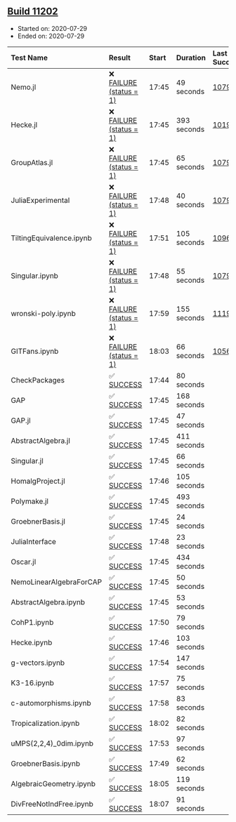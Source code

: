 ## [Build 11202](https://oscarci.mathematik.uni-kl.de/job/oscar/11202/)

* Started on: 2020-07-29
* Ended on: 2020-07-29

| Test Name    | Result | Start | Duration | Last Success | First Failure |
|:-------------|:-------|:------|:---------|:-------------|:--------------|
| Nemo.jl | ❌ [FAILURE (status = 1)](https://oscarci.mathematik.uni-kl.de/job/oscar/11202/artifact/logs/build-11202/Nemo.jl.log) | 17:45 | 49 seconds | [10790](https://oscarci.mathematik.uni-kl.de/job/oscar/10790/) | [10791](https://oscarci.mathematik.uni-kl.de/job/oscar/10791/) |
| Hecke.jl | ❌ [FAILURE (status = 1)](https://oscarci.mathematik.uni-kl.de/job/oscar/11202/artifact/logs/build-11202/Hecke.jl.log) | 17:45 | 393 seconds | [10197](https://oscarci.mathematik.uni-kl.de/job/oscar/10197/) | [10198](https://oscarci.mathematik.uni-kl.de/job/oscar/10198/) |
| GroupAtlas.jl | ❌ [FAILURE (status = 1)](https://oscarci.mathematik.uni-kl.de/job/oscar/11202/artifact/logs/build-11202/GroupAtlas.jl.log) | 17:45 | 65 seconds | [10790](https://oscarci.mathematik.uni-kl.de/job/oscar/10790/) | [10791](https://oscarci.mathematik.uni-kl.de/job/oscar/10791/) |
| JuliaExperimental | ❌ [FAILURE (status = 1)](https://oscarci.mathematik.uni-kl.de/job/oscar/11202/artifact/logs/build-11202/JuliaExperimental.log) | 17:48 | 40 seconds | [10790](https://oscarci.mathematik.uni-kl.de/job/oscar/10790/) | [10791](https://oscarci.mathematik.uni-kl.de/job/oscar/10791/) |
| TiltingEquivalence.ipynb | ❌ [FAILURE (status = 1)](https://oscarci.mathematik.uni-kl.de/job/oscar/11202/artifact/logs/build-11202/TiltingEquivalence.ipynb.log) | 17:51 | 105 seconds | [10962](https://oscarci.mathematik.uni-kl.de/job/oscar/10962/) | [10963](https://oscarci.mathematik.uni-kl.de/job/oscar/10963/) |
| Singular.ipynb | ❌ [FAILURE (status = 1)](https://oscarci.mathematik.uni-kl.de/job/oscar/11202/artifact/logs/build-11202/Singular.ipynb.log) | 17:48 | 55 seconds | [10790](https://oscarci.mathematik.uni-kl.de/job/oscar/10790/) | [10791](https://oscarci.mathematik.uni-kl.de/job/oscar/10791/) |
| wronski-poly.ipynb | ❌ [FAILURE (status = 1)](https://oscarci.mathematik.uni-kl.de/job/oscar/11202/artifact/logs/build-11202/wronski-poly.ipynb.log) | 17:59 | 155 seconds | [11192](https://oscarci.mathematik.uni-kl.de/job/oscar/11192/) | [11193](https://oscarci.mathematik.uni-kl.de/job/oscar/11193/) |
| GITFans.ipynb | ❌ [FAILURE (status = 1)](https://oscarci.mathematik.uni-kl.de/job/oscar/11202/artifact/logs/build-11202/GITFans.ipynb.log) | 18:03 | 66 seconds | [10566](https://oscarci.mathematik.uni-kl.de/job/oscar/10566/) | [10567](https://oscarci.mathematik.uni-kl.de/job/oscar/10567/) |
| CheckPackages | ✅ [SUCCESS](https://oscarci.mathematik.uni-kl.de/job/oscar/11202/artifact/logs/build-11202/CheckPackages.log) | 17:44 | 80 seconds |  |  |
| GAP | ✅ [SUCCESS](https://oscarci.mathematik.uni-kl.de/job/oscar/11202/artifact/logs/build-11202/GAP.log) | 17:45 | 168 seconds |  |  |
| GAP.jl | ✅ [SUCCESS](https://oscarci.mathematik.uni-kl.de/job/oscar/11202/artifact/logs/build-11202/GAP.jl.log) | 17:45 | 47 seconds |  |  |
| AbstractAlgebra.jl | ✅ [SUCCESS](https://oscarci.mathematik.uni-kl.de/job/oscar/11202/artifact/logs/build-11202/AbstractAlgebra.jl.log) | 17:45 | 411 seconds |  |  |
| Singular.jl | ✅ [SUCCESS](https://oscarci.mathematik.uni-kl.de/job/oscar/11202/artifact/logs/build-11202/Singular.jl.log) | 17:45 | 66 seconds |  |  |
| HomalgProject.jl | ✅ [SUCCESS](https://oscarci.mathematik.uni-kl.de/job/oscar/11202/artifact/logs/build-11202/HomalgProject.jl.log) | 17:46 | 105 seconds |  |  |
| Polymake.jl | ✅ [SUCCESS](https://oscarci.mathematik.uni-kl.de/job/oscar/11202/artifact/logs/build-11202/Polymake.jl.log) | 17:45 | 493 seconds |  |  |
| GroebnerBasis.jl | ✅ [SUCCESS](https://oscarci.mathematik.uni-kl.de/job/oscar/11202/artifact/logs/build-11202/GroebnerBasis.jl.log) | 17:45 | 24 seconds |  |  |
| JuliaInterface | ✅ [SUCCESS](https://oscarci.mathematik.uni-kl.de/job/oscar/11202/artifact/logs/build-11202/JuliaInterface.log) | 17:48 | 23 seconds |  |  |
| Oscar.jl | ✅ [SUCCESS](https://oscarci.mathematik.uni-kl.de/job/oscar/11202/artifact/logs/build-11202/Oscar.jl.log) | 17:45 | 434 seconds |  |  |
| NemoLinearAlgebraForCAP | ✅ [SUCCESS](https://oscarci.mathematik.uni-kl.de/job/oscar/11202/artifact/logs/build-11202/NemoLinearAlgebraForCAP.log) | 17:45 | 50 seconds |  |  |
| AbstractAlgebra.ipynb | ✅ [SUCCESS](https://oscarci.mathematik.uni-kl.de/job/oscar/11202/artifact/logs/build-11202/AbstractAlgebra.ipynb.log) | 17:45 | 53 seconds |  |  |
| CohP1.ipynb | ✅ [SUCCESS](https://oscarci.mathematik.uni-kl.de/job/oscar/11202/artifact/logs/build-11202/CohP1.ipynb.log) | 17:50 | 79 seconds |  |  |
| Hecke.ipynb | ✅ [SUCCESS](https://oscarci.mathematik.uni-kl.de/job/oscar/11202/artifact/logs/build-11202/Hecke.ipynb.log) | 17:46 | 103 seconds |  |  |
| g-vectors.ipynb | ✅ [SUCCESS](https://oscarci.mathematik.uni-kl.de/job/oscar/11202/artifact/logs/build-11202/g-vectors.ipynb.log) | 17:54 | 147 seconds |  |  |
| K3-16.ipynb | ✅ [SUCCESS](https://oscarci.mathematik.uni-kl.de/job/oscar/11202/artifact/logs/build-11202/K3-16.ipynb.log) | 17:57 | 75 seconds |  |  |
| c-automorphisms.ipynb | ✅ [SUCCESS](https://oscarci.mathematik.uni-kl.de/job/oscar/11202/artifact/logs/build-11202/c-automorphisms.ipynb.log) | 17:58 | 83 seconds |  |  |
| Tropicalization.ipynb | ✅ [SUCCESS](https://oscarci.mathematik.uni-kl.de/job/oscar/11202/artifact/logs/build-11202/Tropicalization.ipynb.log) | 18:02 | 82 seconds |  |  |
| uMPS(2,2,4)_0dim.ipynb | ✅ [SUCCESS](https://oscarci.mathematik.uni-kl.de/job/oscar/11202/artifact/logs/build-11202/uMPS-2-2-4-_0dim.ipynb.log) | 17:53 | 97 seconds |  |  |
| GroebnerBasis.ipynb | ✅ [SUCCESS](https://oscarci.mathematik.uni-kl.de/job/oscar/11202/artifact/logs/build-11202/GroebnerBasis.ipynb.log) | 17:49 | 62 seconds |  |  |
| AlgebraicGeometry.ipynb | ✅ [SUCCESS](https://oscarci.mathematik.uni-kl.de/job/oscar/11202/artifact/logs/build-11202/AlgebraicGeometry.ipynb.log) | 18:05 | 119 seconds |  |  |
| DivFreeNotIndFree.ipynb | ✅ [SUCCESS](https://oscarci.mathematik.uni-kl.de/job/oscar/11202/artifact/logs/build-11202/DivFreeNotIndFree.ipynb.log) | 18:07 | 91 seconds |  |  |

